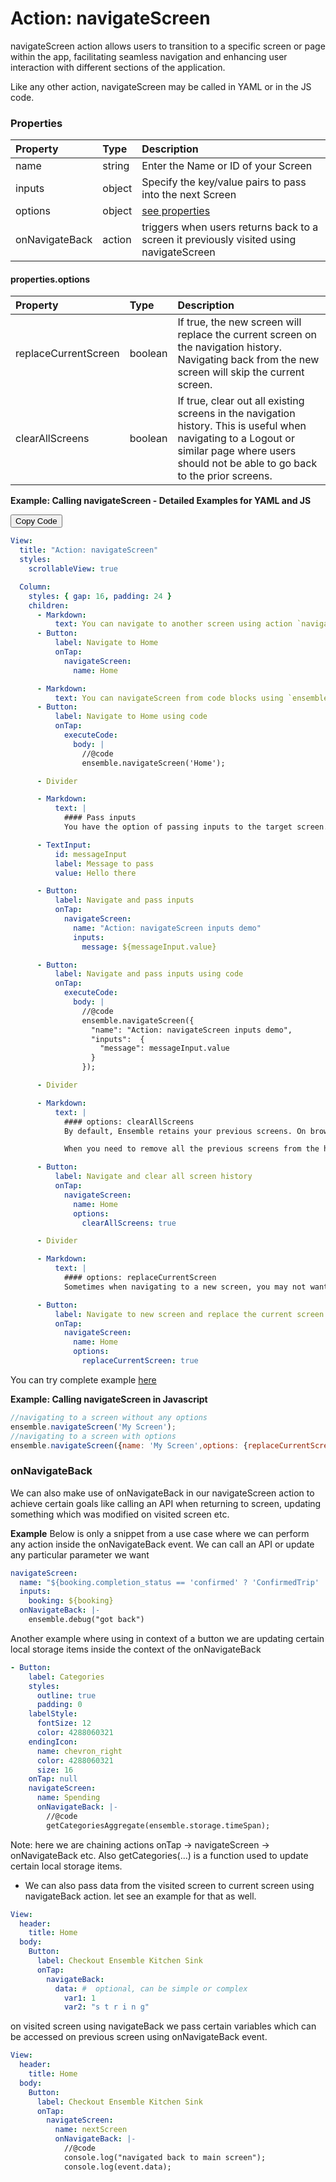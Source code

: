 # Action: navigateScreen

navigateScreen action allows users to transition to a specific screen or page within the app, facilitating seamless navigation and enhancing user interaction with different sections of the application.

Like any other action, navigateScreen may be called in YAML or in the JS code. 

### Properties

| Property       | Type   | Description                                                                             |
| :------------- | :----- | :-------------------------------------------------------------------------------------- |
| name           | string | Enter the Name or ID of your Screen                                                     |
| inputs         | object | Specify the key/value pairs to pass into the next Screen                                |
| options        | object | [see properties]()                                                                      |
| onNavigateBack | action | triggers when users returns back to a screen it previously visited using navigateScreen |

#### properties.options

| Property             | Type    | Description                                                                                                                                                                                   |
| :------------------- | :------ | :-------------------------------------------------------------------------------------------------------------------------------------------------------------------------------------------- |
| replaceCurrentScreen | boolean | If true, the new screen will replace the current screen on the navigation history. Navigating back from the new screen will skip the current screen.                                          |
| clearAllScreens      | boolean | If true, clear out all existing screens in the navigation history. This is useful when navigating to a Logout or similar page where users should not be able to go back to the prior screens. |

**Example: Calling navigateScreen - Detailed Examples for YAML and JS**

<div class="code-container" markdown=1>
  <button onclick="copyCode()" class="copy-code-button">Copy Code</button>

```yaml
View:
  title: "Action: navigateScreen"
  styles:
    scrollableView: true

  Column:
    styles: { gap: 16, padding: 24 }
    children:
      - Markdown:
          text: You can navigate to another screen using action `navigateScreen`
      - Button:
          label: Navigate to Home
          onTap:
            navigateScreen:
              name: Home

      - Markdown:
          text: You can navigateScreen from code blocks using `ensemble.navigateScreen('ScreenName');`.
      - Button:
          label: Navigate to Home using code
          onTap:
            executeCode:
              body: |
                //@code
                ensemble.navigateScreen('Home');

      - Divider

      - Markdown:
          text: |
            #### Pass inputs
            You have the option of passing inputs to the target screen.

      - TextInput:
          id: messageInput
          label: Message to pass
          value: Hello there

      - Button:
          label: Navigate and pass inputs
          onTap:
            navigateScreen:
              name: "Action: navigateScreen inputs demo"
              inputs:
                message: ${messageInput.value}

      - Button:
          label: Navigate and pass inputs using code
          onTap:
            executeCode:
              body: |
                //@code
                ensemble.navigateScreen({
                  "name": "Action: navigateScreen inputs demo",
                  "inputs":  { 
                    "message": messageInput.value
                  }
                });

      - Divider

      - Markdown:
          text: |
            #### options: clearAllScreens
            By default, Ensemble retains your previous screens. On browser, user can press back button and get the previous view. 

            When you need to remove all the previous screens from the history stack, as in a logout scenario, use `clearAllScreens: true`.

      - Button:
          label: Navigate and clear all screen history
          onTap:
            navigateScreen:
              name: Home
              options:
                clearAllScreens: true

      - Divider

      - Markdown:
          text: |
            #### options: replaceCurrentScreen
            Sometimes when navigating to a new screen, you may not want the user to go back to the current screen. An example is after logging in, hitting back should not take the user back to the login screen. Use the flag `replaceCurrentScreen: true` to remove the current screen from the history stack.

      - Button:
          label: Navigate to new screen and replace the current screen
          onTap:
            navigateScreen:
              name: Home
              options:
                replaceCurrentScreen: true
```

  </div>

You can try complete example [here](https://studio.ensembleui.com/app/e24402cb-75e2-404c-866c-29e6c3dd7992/screen/kgGUzKx0YiIWp96auaEO?propertyPanelEnabled=true&instantPreviewDisabled=false&editorV2Enabled=true)

**Example: Calling navigateScreen in Javascript**

```javascript
//navigating to a screen without any options
ensemble.navigateScreen('My Screen');
//navigating to a screen with options
ensemble.navigateScreen({name: 'My Screen',options: {replaceCurrentScreen: true}}
```

### onNavigateBack

We can also make use of onNavigateBack in our navigateScreen action to achieve certain goals like calling an API when returning to screen, updating something which was modified on visited screen etc.

**Example**
Below is only a snippet from a use case where we can perform any action inside the onNavigateBack event. We can call an API or update any particular parameter we want

```yaml
navigateScreen:
  name: "${booking.completion_status == 'confirmed' ? 'ConfirmedTrip' : 'ConfirmTripRequest'}"
  inputs:
    booking: ${booking}
  onNavigateBack: |-
    ensemble.debug("got back")
```

Another example where using in context of a button we are updating certain local storage items inside the context of the onNavigateBack

```yaml
- Button:
    label: Categories
    styles:
      outline: true
      padding: 0
    labelStyle:
      fontSize: 12
      color: 4288060321
    endingIcon:
      name: chevron_right
      color: 4288060321
      size: 16
    onTap: null
    navigateScreen:
      name: Spending
      onNavigateBack: |-
        //@code
        getCategoriesAggregate(ensemble.storage.timeSpan);

```

Note: here we are chaining actions onTap -> navigateScreen -> onNavigateBack etc. Also getCategories(...) is a function used to update certain local storage items.

- We can also pass data from the visited screen to current screen using navigateBack action. let see an example for that as well.

```yaml
View:
  header:
    title: Home
  body:
    Button:
      label: Checkout Ensemble Kitchen Sink
      onTap:
        navigateBack:
          data: #  optional, can be simple or complex
            var1: 1
            var2: "s t r i n g"
```

on visited screen using navigateBack we pass certain variables which can be accessed on previous screen using onNavigateBack event.

```yaml
View:
  header:
    title: Home
  body:
    Button:
      label: Checkout Ensemble Kitchen Sink
      onTap:
        navigateScreen:
          name: nextScreen
          onNavigateBack: |-
            //@code
            console.log("navigated back to main screen");
            console.log(event.data);
```
